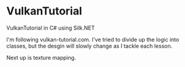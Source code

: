 # VulkanTutorial
VulkanTutorial in C# using Silk.NET

I'm following vulkan-tutorial.com. I've tried to divide up the logic into classes, but the desgin will slowly change as I tackle each lesson.

Next up is texture mapping.
